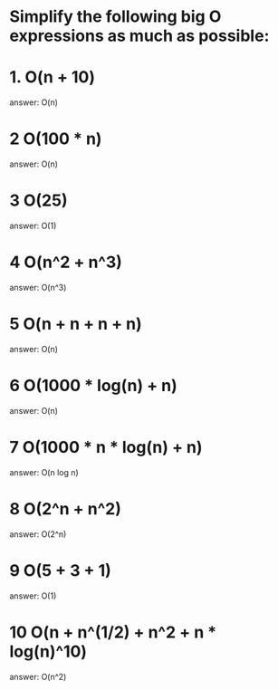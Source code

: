 # Simplify the following big O expressions as much as possible:
# 1. O(n + 10)
answer: O(n)

# 2 O(100 * n)
answer: O(n)

# 3 O(25)
answer: O(1)

# 4 O(n^2 + n^3)
answer: O(n^3)

# 5 O(n + n + n + n)
answer: O(n)

# 6 O(1000 * log(n) + n)
answer: O(n)

# 7 O(1000 * n * log(n) + n)
answer: O(n log n)

# 8 O(2^n + n^2)
answer: O(2^n)

# 9 O(5 + 3 + 1)
answer: O(1)

# 10 O(n + n^(1/2) + n^2 + n * log(n)^10)
answer: O(n^2)